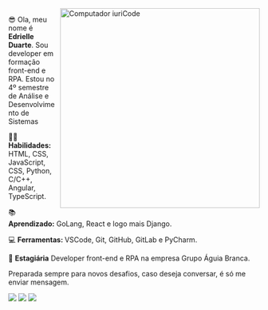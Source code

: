
<img src="https://raw.githubusercontent.com/MicaelliMedeiros/micaellimedeiros/master/image/computer-illustration.png" min-width="400px" max-width="400px" width="400px" align="right" alt="Computador iuriCode">
<p> 😎 Ola, meu nome é <strong>Edrielle Duarte</strong>. Sou developer em formação front-end e RPA. Estou no 4º semestre de Análise e Desenvolvimento de Sistemas</p>
<p> 👩‍💻 <strong>Habilidades:</strong> HTML, CSS, JavaScript, CSS, Python, C/C++, Angular, TypeScript.</p>
<p>📚  <strong>Aprendizado:</strong> GoLang, React e logo mais Django. </p>
<p>💻  <strong>Ferramentas: </strong> VSCode, Git, GitHub, GitLab e PyCharm. </p>
<p>💼 <strong>Estagiária</strong> Developer front-end e RPA na empresa Grupo Águia Branca. </p>

<p> Preparada sempre para novos desafios, caso deseja conversar, é só me enviar mensagem. </p>

<p align="left">
  <a href="#" alt="Gmail">
  <img src="https://img.shields.io/badge/-Gmail-FF0000?style=flat-square&labelColor=FF0000&logo=gmail&logoColor=white&link=LINK-DO-SEU-EMAIL" /></a>

  <a href="https://www.linkedin.com/in/edrielleduarte/" alt="Linkedin">
  <img src="https://img.shields.io/badge/-Linkedin-0e76a8?style=flat-square&logo=Linkedin&logoColor=white&link=LINK-DO-SEU-LINKEDIN"/></a>
  
  <a href="https://www.instagram.com/edrielleduarte/" alt="Instagram">
  <img src="https://img.shields.io/badge/-Instagram-DF0174?style=flat-square&labelColor=DF0174&logo=instagram&logoColor=white&link=LINK-DO-SEU-INSTAGRAM"/></a>
</p>  

    
